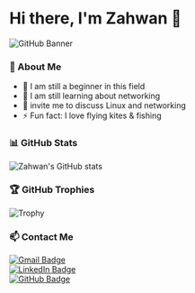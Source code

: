 # Hi there, I'm Zahwan 👋  

![GitHub Banner](https://source.unsplash.com/1600x400/?technology,code)

### 🚀 About Me  
- 🔭 I am still a beginner in this field  
- 🌱 I am still learning about networking   
- 💬 invite me to discuss Linux and networking
- ⚡ Fun fact: I love flying kites & fishing

### 📊 GitHub Stats  
![Zahwan's GitHub stats](https://github-readme-stats.vercel.app/api?username=Empy-ai09&show_icons=true&theme=tokyonight)  

### 🏆 GitHub Trophies  
![Trophy](https://github-profile-trophy.vercel.app/?username=Empy-ai09&theme=onedark)  

### 📫 Contact Me  
[![Gmail Badge](https://img.shields.io/badge/-Email-red?style=flat-square&logo=Gmail&logoColor=white)](mailto:your-email@gmail.com)  
[![LinkedIn Badge](https://img.shields.io/badge/-LinkedIn-blue?style=flat-square&logo=LinkedIn&logoColor=white)](https://linkedin.com/in/your-profile)  
[![GitHub Badge](https://img.shields.io/badge/-GitHub-black?style=flat-square&logo=GitHub&logoColor=white)](https://github.com/Empy-ai09)
<!---
Empy-ai09/Empy-ai09 is a ✨ special ✨ repository because its `README.md` (this file) appears on your GitHub profile.
You can click the Preview link to take a look at your changes.
--->
